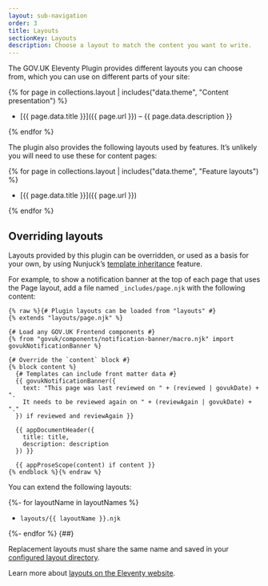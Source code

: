 ```yaml
---
layout: sub-navigation
order: 3
title: Layouts
sectionKey: Layouts
description: Choose a layout to match the content you want to write.
---
```


The GOV.UK Eleventy Plugin provides different layouts you can choose from, which you can use on different parts of your site:

{% for page in collections.layout | includes("data.theme", "Content presentation") %}

- [{{ page.data.title }}]({{ page.url }}) – {{ page.data.description }}

{% endfor %}

The plugin also provides the following layouts used by features. It’s unlikely you will need to use these for content pages:

{% for page in collections.layout | includes("data.theme", "Feature layouts") %}

- [{{ page.data.title }}]({{ page.url }})

{% endfor %}

## Overriding layouts

Layouts provided by this plugin can be overridden, or used as a basis for your own, by using Nunjuck’s [template inheritance](https://mozilla.github.io/nunjucks/templating.html#template-inheritance) feature.

For example, to show a notification banner at the top of each page that uses the Page layout, add a file named `_includes/page.njk` with the following content:

```njk
{% raw %}{# Plugin layouts can be loaded from "layouts" #}
{% extends "layouts/page.njk" %}

{# Load any GOV.UK Frontend components #}
{% from "govuk/components/notification-banner/macro.njk" import govukNotificationBanner %}

{# Override the `content` block #}
{% block content %}
  {# Templates can include front matter data #}
  {{ govukNotificationBanner({
    text: "This page was last reviewed on " + (reviewed | govukDate) + ".
    It needs to be reviewed again on " + (reviewAgain | govukDate) + "."
  }) if reviewed and reviewAgain }}

  {{ appDocumentHeader({
    title: title,
    description: description
  }) }}

  {{ appProseScope(content) if content }}
{% endblock %}{% endraw %}
```

You can extend the following layouts:

{%- for layoutName in layoutNames %}

- `layouts/{{ layoutName }}.njk`

{%- endfor %}
{##}

Replacement layouts must share the same name and saved in your [configured layout directory](https://www.11ty.dev/docs/config/#directory-for-layouts-optional).

Learn more about [layouts on the Eleventy website](https://www.11ty.dev/docs/layouts/).
